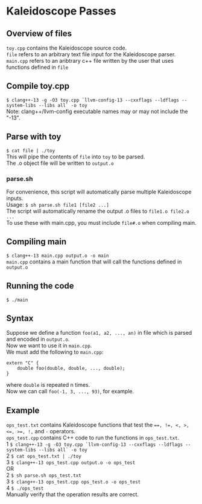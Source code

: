 # Kaleidoscope Passes

## Overview of files
`toy.cpp` contains the Kaleidoscope source code.  
`file` refers to an arbitrary text file input for the Kaleidoscope parser.  
`main.cpp` refers to an aribtrary c++ file written by the user that uses functions defined in `file`

## Compile toy.cpp
``$ clang++-13 -g -O3 toy.cpp `llvm-config-13 --cxxflags --ldflags --system-libs --libs all` -o toy``  
Note: clang++/llvm-config executable names may or may not include the "-13".

## Parse with toy
`$ cat file | ./toy`  
This will pipe the contents of `file` into `toy` to be parsed.  
The .o object file will be written to `output.o`

### parse.sh
For convenience, this script will automatically parse multiple Kaleidoscope inputs.  
Usage: `$ sh parse.sh file1 [file2 ...]`  
The script will automatically rename the output .o files to `file1.o file2.o ...`  
To use these with main.cpp, you must include `file#.o` when compiling main.

## Compiling main
`$ clang++-13 main.cpp output.o -o main`  
`main.cpp` contains a main function that will call the functions defined in `output.o`

## Running the code
`$ ./main`

## Syntax
Suppose we define a function `foo(a1, a2, ..., an)` in file which is parsed and encoded in `output.o`.  
Now we want to use it in `main.cpp`.  
We must add the following to `main.cpp`:  
```
extern "C" {
    double foo(double, double, ..., double);
}
```
where `double` is repeated n times.  
Now we can call `foo(-1, 3, ..., 93)`, for example.

## Example
`ops_test.txt` contains Kaleidoscope functions that test the `==, !=, <, >, <=, >=, !,` and `-` operators.  
`ops_test.cpp` contains C++ code to run the functions in `ops_test.txt`.  
1 ``$ clang++-13 -g -O3 toy.cpp `llvm-config-13 --cxxflags --ldflags --system-libs --libs all` -o toy``  
2 `$ cat ops_test.txt | ./toy`  
3 `$ clang++-13 ops_test.cpp output.o -o ops_test`  
OR  
2 `$ sh parse.sh ops_test.txt`  
3 `$ clang++-13 ops_test.cpp ops_test.o -o ops_test`  
4 `$ ./ops_test`  
Manually verify that the operation results are correct.
